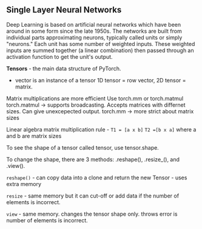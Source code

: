 ## Single Layer Neural Networks

Deep Learning is based on artificial neural networks which have been around in some form since the late 1950s. The networks are built from individual parts approximating neurons, typically called units or simply "neurons." Each unit has some number of weighted inputs. These weighted inputs are summed together (a linear combination) then passed through an activation function to get the unit's output.

**Tensors** - the main data structure of PyTorch. 
- vector is an instance of a tensor
1D tensor = row vector, 2D tensor = matrix.

Matrix multiplications are more efficient
Use torch.mm or torch.matmul
torch.matmul -> supports broadcasting. Accepts matrices with differnet sizes. Can give unexcepected output.
torch.mm -> more strict about matrix sizes

Linear algebra matrix multiplication rule -
  `T1 = [a x b]`
  `T2 =[b x a]` where a and b are matrix sizes
  
 To see the shape of a tensor called tensor, use tensor.shape.
 
 To change the shape, there are 3 methods:
  .reshape(), .resize_(), and .view().
  
`reshape()` - can copy data into a clone and return the new Tensor - uses extra memory

`resize` - same memory but it can cut-off or add data if the number of elements is incorrect.

`view` - same memory. changes the tensor shape only. throws error is number of elements is incorrect.
